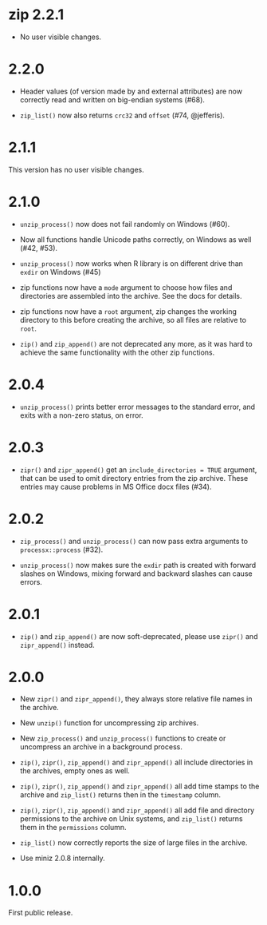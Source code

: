# zip 2.2.1

* No user visible changes.

# 2.2.0

* Header values (of version made by and external attributes) are now
  correctly read and written on big-endian systems (#68).

* `zip_list()` now also returns `crc32` and `offset` (#74, @jefferis).

# 2.1.1

This version has no user visible changes.

# 2.1.0

* `unzip_process()` now does not fail randomly on Windows (#60).

* Now all functions handle Unicode paths correctly, on Windows
  as well (#42, #53).

* `unzip_process()` now works when R library is on different drive
  than `exdir` on Windows (#45)

* zip functions now have a `mode` argument to choose how files and
  directories are assembled into the archive. See the docs for
  details.

* zip functions now have a `root` argument, zip changes the working
  directory to this before creating the archive, so all files are
  relative to `root`.

* `zip()` and `zip_append()` are not deprecated any more, as it was
  hard to achieve the same functionality with the other zip functions.

# 2.0.4

* `unzip_process()` prints better error messages to the standard error,
  and exits with a non-zero status, on error.

# 2.0.3

* `zipr()` and `zipr_append()` get an `include_directories = TRUE`
  argument, that can be used to omit directory entries from the zip
  archive. These entries may cause problems in MS Office docx files (#34).

# 2.0.2

* `zip_process()` and `unzip_process()` can now pass extra arguments to
  `processx::process` (#32).

* `unzip_process()` now makes sure the `exdir` path is created with
  forward slashes on Windows, mixing forward and backward slashes can
  cause errors.

# 2.0.1

* `zip()` and `zip_append()` are now soft-deprecated, please use
  `zipr()` and `zipr_append()` instead.

# 2.0.0

* New `zipr()` and `zipr_append()`, they always store relative file names
  in the archive.

* New `unzip()` function for uncompressing zip archives.

* New `zip_process()` and `unzip_process()` functions to create or
  uncompress an archive in a background process.

* `zip()`, `zipr()`, `zip_append()` and `zipr_append()` all include
  directories in the archives, empty ones as well.

* `zip()`, `zipr()`, `zip_append()` and `zipr_append()` all add time stamps
  to the archive and `zip_list()` returns then in the `timestamp` column.

* `zip()`, `zipr()`, `zip_append()` and `zipr_append()` all add file
  and directory permissions to the archive on Unix systems, and
  `zip_list()` returns them in the `permissions` column.

* `zip_list()` now correctly reports the size of large files in the archive.

* Use miniz 2.0.8 internally.

# 1.0.0

First public release.
